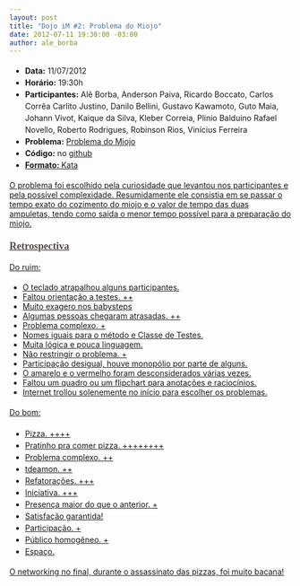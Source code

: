 ```yaml
--- 
layout: post
title: "Dojo iM #2: Problema do Miojo"
date: 2012-07-11 19:30:00 -03:00
author: ale_borba
---
```

<ul style="font-size: 1em;line-height: 1.5em;margin-top: 1.2em;margin-right: 0px;margin-bottom: 1.2em;margin-left: 2em;padding: 0px">
	<li><strong>Data:</strong> 11/07/2012</li>
	<li><strong>Horário:</strong> 19:30h</li>
	<li><strong>Participantes:</strong> Alê Borba, Anderson Paiva, Ricardo Boccato, Carlos Corrêa Carlito Justino, Danilo Bellini, Gustavo Kawamoto, Guto Maia, Johann Vivot, Kaique da Silva, Kleber Correia, Plinio Balduino Rafael Novello, Roberto Rodrigues, Robinson Rios, Vinícius Ferreira</li>
	<li><strong>Problema:</strong> <a href="http://dojopuzzles.com/problemas/exibe/problema-do-miojo/">Problema do Miojo</a></li>
	<li><strong>Código:</strong> no <a href="https://github.com/aleborba/DojosiM/tree/master/dojo11-07-12">github</a</li>
	<li><strong>Formato</strong><strong>: </strong>Kata</li>
</ul>
O problema foi escolhido pela curiosidade que levantou nos participantes e pela possível complexidade. Resumidamente ele consistia em se passar o tempo exato do cozimento do miojo e o valor de tempo das duas ampuletas, tendo como saida o menor tempo possível para a preparação do miojo.
<h3 style="margin-top: 1.2em;margin-right: 0px;margin-bottom: 0px;margin-left: 0px;font-family: Georgia, serif;color: #534b48;font-size: 1.3em">Retrospectiva</h3>
<p style="font-size: 1em;line-height: 1.5em;margin-top: 1.2em;margin-right: 0px;margin-bottom: 1.2em;margin-left: 0px">Do ruim:</p>

<ul>
	<li>O teclado atrapalhou alguns participantes.</li>
	<li>Faltou orientação a testes. ++</li>
	<li>Muito exagero nos babysteps</li>
	<li>Algumas pessoas chegaram atrasadas. ++</li>
	<li>Problema complexo. +</li>
	<li>Nomes iguais para o método e Classe de Testes.</li>
	<li>Muita lógica e pouca linguagem.</li>
	<li>Não restringir o problema. +</li>
	<li>Participação desigual, houve monopólio por parte de alguns.</li>
	<li>O amarelo e o vermelho foram desconsiderados várias vezes.</li>
	<li>Faltou um quadro ou um flipchart para anotações e raciocínios.</li>
	<li>Internet trollou solenemente no início para escolher os problemas.</li>
</ul>
<p style="font-size: 1em;line-height: 1.5em;margin-top: 1.2em;margin-right: 0px;margin-bottom: 1.2em;margin-left: 0px">Do bom:</p>

<ul style="font-size: 1em;line-height: 1.5em;margin-top: 1.2em;margin-right: 0px;margin-bottom: 1.2em;margin-left: 2em;padding: 0px">
	<li>Pizza. ++++</li>
	<li>Pratinho pra comer pizza. ++++++++</li>
	<li>Problema complexo. ++</li>
	<li>tdeamon. ++</li>
	<li>Refatorações. +++</li>
	<li>Iniciativa. +++</li>
	<li>Presença maior do que o anterior. +</li>
	<li>Satisfação garantida!</li>
	<li>Participação. +</li>
	<li>Público homogêneo. +</li>
	<li>Espaço.</li>
</ul>
O networking no final, durante o assassinato das pizzas, foi muito bacana!
